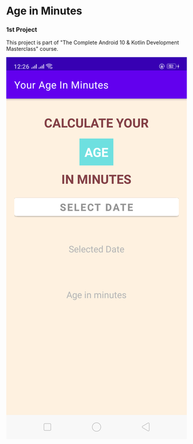 # Age in Minutes
### 1st Project
This project is part of "The Complete Android 10 & Kotlin Development Masterclass" course.

![screenshot1](screenshots/screen0.png)